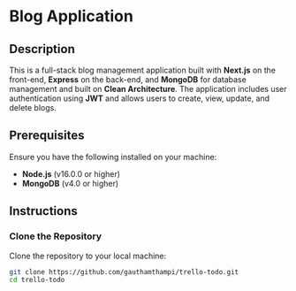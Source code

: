 # Blog Application

## Description

This is a full-stack blog management application built with **Next.js** on the front-end, **Express** on the back-end, and **MongoDB** for database management and built on **Clean Architecture**. The application includes user authentication using **JWT** and allows users to create, view, update, and delete blogs.

## Prerequisites

Ensure you have the following installed on your machine:

- **Node.js** (v16.0.0 or higher)
- **MongoDB** (v4.0 or higher)

## Instructions

### Clone the Repository

Clone the repository to your local machine:

```bash
git clone https://github.com/gauthamthampi/trello-todo.git
cd trello-todo
